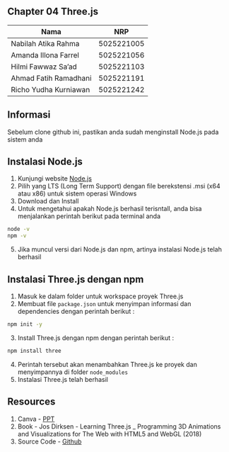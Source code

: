 ## Chapter 04 Three.js

<div align="center">
  
| Nama | NRP | 
| --- | --- |
| Nabilah Atika Rahma | 5025221005 |
| Amanda Illona Farrel | 5025221056 |
| Hilmi Fawwaz Sa’ad | 5025221103 |
| Ahmad Fatih Ramadhani | 5025221191 |
| Richo Yudha Kurniawan | 5025221242 |

</div>

## Informasi
Sebelum clone github ini, pastikan anda sudah menginstall Node.js pada sistem anda

## Instalasi Node.js
1. Kunjungi website [Node.js](https://nodejs.org/id)
2. Pilih yang LTS (Long Term Support) dengan file berekstensi .msi (x64 atau x86) untuk sistem operasi Windows
3. Download dan Install
4. Untuk mengetahui apakah Node.js berhasil terisntall, anda bisa menjalankan perintah berikut pada terminal anda
```bash
node -v
npm -v
```
5. Jika muncul versi dari Node.js dan npm, artinya instalasi Node.js telah berhasil

## Instalasi Three.js dengan npm
1. Masuk ke dalam folder untuk workspace proyek Three.js
2. Membuat file `package.json` untuk menyimpan informasi dan dependencies dengan perintah berikut :
```bash
npm init -y
```
3. Install Three.js dengan npm dengan perintah berikut :
```bash
npm install three
```
4. Perintah tersebut akan menambahkan Three.js ke proyek dan menyimpannya di folder `node_modules`
5. Instalasi Three.js telah berhasil

## Resources

1. Canva - [PPT](https://www.canva.com/design/DAGUXSsvODQ/pww_q5OCj0qHRLvXR4b4pQ/view?utm_content=DAGUXSsvODQ&utm_campaign=designshare&utm_medium=link&utm_source=editor#8)
2. Book - Jos Dirksen - Learning Three.js _ Programming 3D Animations and Visualizations for The Web with HTML5 and WebGL (2018)
3. Source Code - [Github](https://github.com/josdirksen/learning-threejs-third/tree/master)
